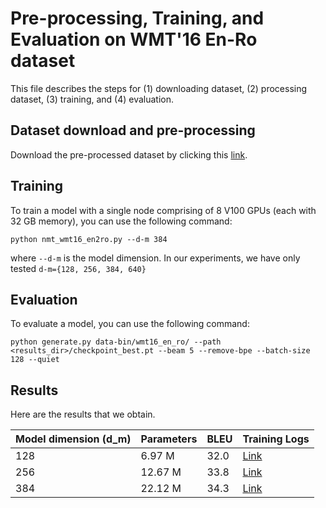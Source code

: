 
# Pre-processing, Training, and Evaluation on WMT'16 En-Ro dataset

This file describes the steps for (1) downloading dataset, (2) processing dataset, (3) training, and (4) evaluation.

## Dataset download and pre-processing

Download the pre-processed dataset by clicking this [link](https://drive.google.com/file/d/1kISrB2ecKzQDuS0N67iRkTjuTs19oZ5j/view?usp=sharing).


## Training

To train a model with a single node comprising of 8 V100 GPUs (each with 32 GB memory), you can use the following command:

``` 
python nmt_wmt16_en2ro.py --d-m 384
```

where `--d-m` is the model dimension. In our experiments, we have only tested `d-m={128, 256, 384, 640}` 


## Evaluation

To evaluate a model, you can use the following command:

```
python generate.py data-bin/wmt16_en_ro/ --path <results_dir>/checkpoint_best.pt --beam 5 --remove-bpe --batch-size 128 --quiet
```

## Results
Here are the results that we obtain.

| Model dimension (d_m) | Parameters | BLEU | Training Logs |
| --------------------- | ---------- | ---- | ------------- |
| 128 | 6.97 M | 32.0 | [Link](https://gist.github.com/sacmehta/57c12358434f12bf15939311469c7173#file-delight_wmt16_en2ro_dm_128-txt) |
| 256 | 12.67 M | 33.8 | [Link](https://gist.github.com/sacmehta/57c12358434f12bf15939311469c7173#file-delight_wmt16_en2ro_dm_256-txt) |
| 384 | 22.12 M | 34.3 | [Link](https://gist.github.com/sacmehta/57c12358434f12bf15939311469c7173#file-delight_wmt16_en2ro_dm_384-txt) |
